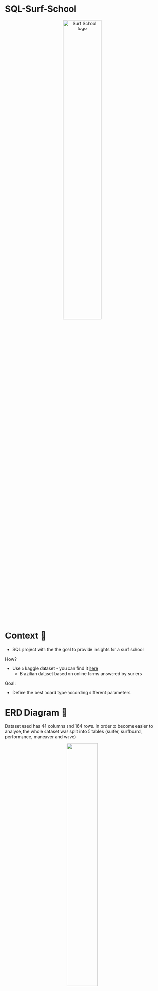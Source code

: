 # SQL-Surf-School

<p align="center">
  <img src="https://image.cdn2.seaart.ai/static/27d4e6081cfd96941a177d87a6270834/20230807/d60b55712e29a7064d60d9877e8a6d8a.jpeg" width="50%" alt="Surf School logo">
</p>

# Context 🌊

- SQL project with the the goal to provide insights for a surf school

How?
- Use a kaggle dataset - you can find it [here](https://www.kaggle.com/datasets/loureiro85/surfing)
  - Brazilian dataset based on online forms answered by surfers

 Goal:
 - Define the best board type according different parameters

# ERD Diagram 🎣

Dataset used has 44 columns and 164 rows. In order to become easier to analyse, the whole dataset was split into 5 tables (surfer, surfboard, performance, maneuver and wave)

<p align="center">
  <img src="https://i.ibb.co/kJBfbv9/ERD-Diagram.png" width="45%">
</p>

# Analysis 🏄
5 analysis were made in order to correlate all the tables:

 1. - To count the different surfboard type that surfers have / Understand the surfers experience
 2. - To count the different surfboard type the dataset has based on surfers experience
 3. - Understand which type of surfboard allows to do a certain maneuver
      - For this case maneuver chosen was straight_ahead and the occurrence of it was always
 4. - Understand which type of surfboard allows a better performance in a specific parameter
      - I choose flotation parameter and excellent
 5. - Understand which type of surfboard suits the best for the wave shape and wave height

# Conclusions ⛵

- Dataset doesn’t provide much information for beginner surfers
- Most of the information come from advanced surfers
- Data needs to be cleaned

### Solutions for Surf School
 1. Focus on advanced surfers - provide different surfboards (shortboards) and advanced classes supported by data and film analysis.

 2. Focus on beginner surfers - create a survey and gather information next to surf schools

 3. Mix approach - focus both on advanced and beginner surfers.

### Future actions
- Going deep on the analysis of surfboards measures
- Create a survey to define which are the best wetsuits
- Create a survey to define prices for rentals and classes



